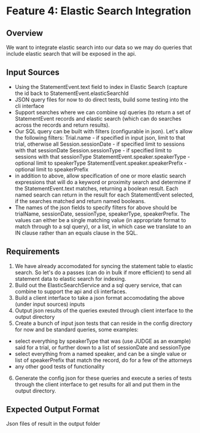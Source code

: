 # Feature 4: Elastic Search Integration

## Overview

We want to integrate elastic search into our data so we may do queries that include elastic search that will be exposed in the api.

## Input Sources
- Using the StatementEvent.text field to index in Elastic Search (capture the id back to StatementEvent.elasticSearchId
- JSON query files for now to do direct tests, build some testing into the cli interface
- Support searches where we can combine sql queries (to return a set of StatementEvent records and elastic search (which can do searches across the records and return results).
- Our SQL query can be built with filters (configurable in json).  Let's allow the following filters:
	Trial.name - if specified in input json, limit to that trial, otherwise all
	Session.sessionDate - if specified limit to sessions with that sessionDate
	Session.sessionType - if specified limit to sessions with that sessionType
	StatementEvent.speaker.speakerType - optional limit to speakerType
	StatementEvent.speaker.speakerPrefix - optional limit to speakerPrefix
- in addition to above, allow specification of one or more elastic search expressions that will do a keyword or proximity search and determine if the StatementEvent.text matches, returning a boolean result.  Each named search can return in the result for each StatementEvent selected, if the searches matched and return named booleans.
- The names of the json fields to specify filters for above should be trialName, sessionDate, sessionType, speakerType, speakerPrefix.  The values can either be a single matching value (in appropriate format to match through to a sql query), or a list, in which case we translate to an IN clause rather than an equals clause in the SQL.
	

## Requirements
1. We have already accomodated for syncing the statement table to elastic search.  So let's do a passes (can do in bulk if more efficient) to send all statement data to elastic search for indexing.
2. Build out the ElasticSearchService and a sql query service, that can combine to support the api and cli interfaces.
3. Build a client interface to take a json format accomodating the above (under input sources) inputs
4. Output json results of the queries exeuted through client interface to the output directory
5. Create a bunch of input json tests that can reside in the config directory for now and be standard queries, some examples:
- select everything by speakerType that was (use JUDGE as an example) said for a trial, or further down to a list of sessionDate and sessionType
- select everything from a named speaker, and can be a single value or list of speakerPrefix that match the record, do for a few of the attorneys
- any other good tests of functionality
6. Generate the config json for these queries and execute a series of tests through the client interface to get results for all and put them in the output directory.


## Expected Output Format
Json files of result in the output folder